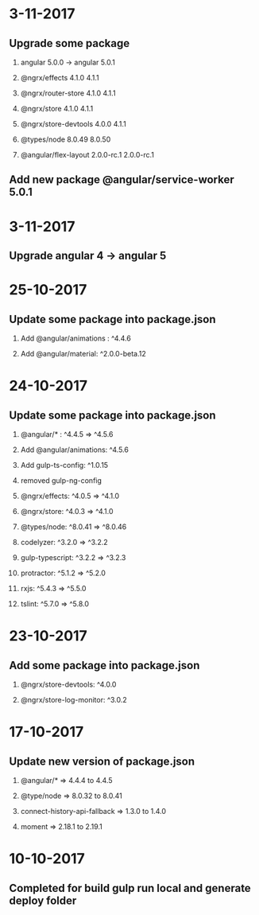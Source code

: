 # 3-11-2017

## Upgrade some package

1. angular 5.0.0 -> angular 5.0.1

2. @ngrx/effects                           4.1.0       4.1.1

3. @ngrx/router-store                      4.1.0       4.1.1                  

4. @ngrx/store                             4.1.0       4.1.1                  

5. @ngrx/store-devtools                    4.0.0       4.1.1                  

6. @types/node                            8.0.49      8.0.50                 

7. @angular/flex-layout               2.0.0-rc.1      2.0.0-rc.1  

## Add new package @angular/service-worker 5.0.1

# 3-11-2017

## Upgrade angular 4 -> angular 5

# 25-10-2017

## Update some package into package.json

1. Add @angular/animations : ^4.4.6

2. Add @angular/material: ^2.0.0-beta.12

# 24-10-2017

## Update some package into package.json

1. @angular/* : ^4.4.5 => ^4.5.6

2. Add @angular/animations: ^4.5.6

3. Add gulp-ts-config: ^1.0.15

4. removed gulp-ng-config

5. @ngrx/effects: ^4.0.5 => ^4.1.0

6. @ngrx/store: ^4.0.3 => ^4.1.0

7. @types/node: ^8.0.41 => ^8.0.46

8. codelyzer: ^3.2.0 => ^3.2.2

9. gulp-typescript: ^3.2.2 => ^3.2.3

10. protractor: ^5.1.2 => ^5.2.0

11. rxjs: ^5.4.3 => ^5.5.0

12. tslint: ^5.7.0 => ^5.8.0

# 23-10-2017

## Add some package into package.json

1. @ngrx/store-devtools: ^4.0.0

2. @ngrx/store-log-monitor: ^3.0.2


# 17-10-2017

## Update new version of package.json

1. @angular/* => 4.4.4 to 4.4.5

2. @type/node => 8.0.32 to 8.0.41

3. connect-history-api-fallback => 1.3.0 to 1.4.0

4. moment => 2.18.1 to 2.19.1


# 10-10-2017

## Completed for build gulp run local and generate deploy folder
